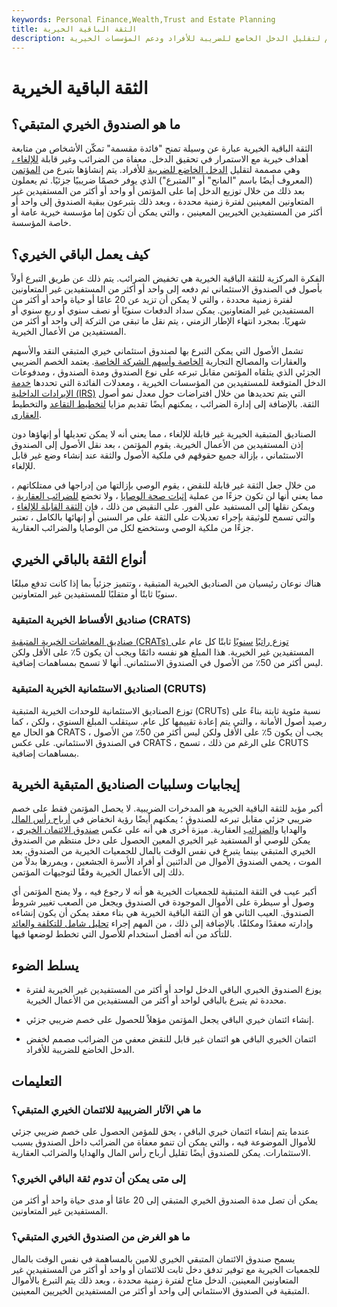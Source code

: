```yaml
---
keywords: Personal Finance,Wealth,Trust and Estate Planning
title: الثقة الباقية الخيرية
description: صندوق الائتمان المتبقي الخيري هو ائتمان غير قابل للإلغاء معفي من الضرائب مصمم لتقليل الدخل الخاضع للضريبة للأفراد ودعم المؤسسات الخيرية.
---
```


# الثقة الباقية الخيرية
## ما هو الصندوق الخيري المتبقي؟

الثقة الباقية الخيرية عبارة عن وسيلة تمنح "فائدة مقسمة" تمكّن الأشخاص من متابعة أهداف خيرية مع الاستمرار في تحقيق الدخل. معفاة من الضرائب وغير قابلة [للإلغاء ،](/irrevocabletrust) وهي مصممة لتقليل [الدخل الخاضع للضريبة](/taxableincome) للأفراد. يتم إنشاؤها بتبرع من [المؤتمن](/trustor) (المعروف أيضًا باسم "المانح" أو "المتبرع") الذي يوفر خصمًا ضريبيًا جزئيًا. ثم يعملون بعد ذلك من خلال توزيع الدخل إما على المؤتمن أو واحد أو أكثر من المستفيدين غير المتعاونين المعينين لفترة زمنية محددة ، وبعد ذلك يتبرعون ببقية الصندوق إلى واحد أو أكثر من المستفيدين الخيريين المعينين ، والتي يمكن أن تكون إما مؤسسة خيرية عامة أو خاصة المؤسسة.

## كيف يعمل الباقي الخيري؟

الفكرة المركزية للثقة الباقية الخيرية هي تخفيض الضرائب. يتم ذلك عن طريق التبرع أولاً بأصول في الصندوق الاستئماني ثم دفعه إلى واحد أو أكثر من المستفيدين غير المتعاونين لفترة زمنية محددة ، والتي لا يمكن أن تزيد عن 20 عامًا أو حياة واحد أو أكثر من المستفيدين غير المتعاونين. يمكن سداد الدفعات سنويًا أو نصف سنوي أو ربع سنوي أو شهريًا. بمجرد انتهاء الإطار الزمني ، يتم نقل ما تبقى من التركة إلى واحد أو أكثر من المستفيدين من الأعمال الخيرية.

تشمل الأصول التي يمكن التبرع بها لصندوق استئماني خيري المتبقي النقد والأسهم والعقارات والمصالح التجارية [الخاصة وأسهم الشركة الخاصة](/privatecompany). يعتمد الخصم الضريبي الجزئي الذي يتلقاه المؤتمن مقابل تبرعه على نوع الصندوق ومدة الصندوق ، ومدفوعات الدخل المتوقعة للمستفيدين من المؤسسات الخيرية ، ومعدلات الفائدة التي تحددها [خدمة الإيرادات الداخلية (IRS)](/irs) التي يتم تحديدها من خلال افتراضات حول معدل نمو أصول الثقة. بالإضافة إلى إدارة الضرائب ، يمكنهم أيضًا تقديم مزايا [لتخطيط التقاعد](/retirement-planning) والتخطيط [العقاري](/estateplanning).

الصناديق المتبقية الخيرية غير قابلة للإلغاء ، مما يعني أنه لا يمكن تعديلها أو إنهاؤها دون إذن المستفيدين من الأعمال الخيرية. يقوم المؤتمن ، بعد نقل الأصول إلى الصندوق الاستئماني ، بإزالة جميع حقوقهم في ملكية الأصول والثقة عند إنشاء وضع غير قابل للإلغاء.

من خلال جعل الثقة غير قابلة للنقض ، يقوم الوصي بإزالتها من إدراجها في ممتلكاتهم ، مما يعني أنها لن تكون جزءًا من عملية [إثبات صحة الوصايا](/probate) ، ولا تخضع [للضرائب العقارية](/estatetax) ، ويمكن نقلها إلى المستفيد على الفور. على النقيض من ذلك ، فإن [الثقة القابلة للإلغاء](/revocabletrust) ، والتي تسمح للوثيقة بإجراء تعديلات على الثقة على مر السنين أو إنهائها بالكامل ، تعتبر جزءًا من ملكية الوصي وستخضع لكل من الوصايا والضرائب العقارية.

## أنواع الثقة بالباقي الخيري

هناك نوعان رئيسيان من الصناديق الخيرية المتبقية ، وتتميز جزئياً بما إذا كانت تدفع مبلغًا سنويًا ثابتًا أو متقلبًا للمستفيدين غير المتعاونين.

### صناديق الأقساط الخيرية المتبقية (CRATS)

[صناديق المعاشات الخيرية المتبقية (CRATs) توزع راتبًا](/charitable-remainder-annuity-trust) [سنويًا](/annuity) ثابتًا كل عام على المستفيدين غير الخيرية. هذا المبلغ هو نفسه دائمًا ويجب أن يكون 5٪ على الأقل ولكن ليس أكثر من 50٪ من الأصول في الصندوق الاستئماني. أنها لا تسمح بمساهمات إضافية.

### الصناديق الاستئمانية الخيرية المتبقية (CRUTS)

توزع الصناديق الاستئمانية للوحدات الخيرية المتبقية (CRUTs) نسبة مئوية ثابتة بناءً على رصيد أصول الأمانة ، والتي يتم إعادة تقييمها كل عام. سيتقلب المبلغ السنوي ، ولكن ، كما هو الحال مع CRATS ، يجب أن يكون 5٪ على الأقل ولكن ليس أكثر من 50٪ من الأصول في الصندوق الاستئماني. على عكس CRATS ، على الرغم من ذلك ، تسمح CRUTS بمساهمات إضافية.

## إيجابيات وسلبيات الصناديق المتبقية الخيرية

أكبر مؤيد للثقة الباقية الخيرية هو المدخرات الضريبية. لا يحصل المؤتمن فقط على خصم ضريبي جزئي مقابل تبرعه للصندوق ؛ يمكنهم أيضًا رؤية انخفاض في [أرباح رأس المال](/capital_gains_tax) والهدايا [والضرائب](/gifttax) العقارية. ميزة أخرى هي أنه على عكس [صندوق الائتمان الخيري](/charitableleadtrust) ، يمكن للوصي أو المستفيد غير الخيري المعين الحصول على دخل منتظم من الصندوق الخيري المتبقي بينما يتبرع في نفس الوقت بالمال للجمعيات الخيرية من الصندوق. بعد الموت ، يحمي الصندوق الأموال من الدائنين أو أفراد الأسرة الجشعين ، ويمررها بدلاً من ذلك إلى الأعمال الخيرية وفقًا لتوجيهات المؤتمن.

أكبر عيب في الثقة المتبقية للجمعيات الخيرية هو أنه لا رجوع فيه ، ولا يمنح المؤتمن أي وصول أو سيطرة على الأموال الموجودة في الصندوق ويجعل من الصعب تغيير شروط الصندوق. العيب الثاني هو أن الثقة الباقية الخيرية هي بناء معقد يمكن أن يكون إنشاءه وإدارته معقدًا ومكلفًا. بالإضافة إلى ذلك ، من المهم إجراء [تحليل شامل للتكلفة والعائد](/cost-benefitanalysis) للتأكد من أنه أفضل استخدام للأصول التي تخطط لوضعها فيها.

## يسلط الضوء

- يوزع الصندوق الخيري الباقي الدخل لواحد أو أكثر من المستفيدين غير الخيرية لفترة محددة ثم يتبرع بالباقي لواحد أو أكثر من المستفيدين من الأعمال الخيرية.

- إنشاء ائتمان خيري الباقي يجعل المؤتمن مؤهلاً للحصول على خصم ضريبي جزئي.

- ائتمان الخيري الباقي هو ائتمان غير قابل للنقض معفي من الضرائب مصمم لخفض الدخل الخاضع للضريبة للأفراد.

## التعليمات

### ما هي الآثار الضريبية للائتمان الخيري المتبقي؟

عندما يتم إنشاء ائتمان خيري الباقي ، يحق للمؤمن الحصول على خصم ضريبي جزئي للأموال الموضوعة فيه ، والتي يمكن أن تنمو معفاة من الضرائب داخل الصندوق بسبب الاستثمارات. يمكن للصندوق أيضًا تقليل أرباح رأس المال والهدايا والضرائب العقارية.

### إلى متى يمكن أن تدوم ثقة الباقي الخيري؟

يمكن أن تصل مدة الصندوق الخيري المتبقي إلى 20 عامًا أو مدى حياة واحد أو أكثر من المستفيدين غير المتعاونين.

### ما هو الغرض من الصندوق الخيري المتبقي؟

يسمح صندوق الائتمان المتبقي الخيري للامين بالمساهمة في نفس الوقت بالمال للجمعيات الخيرية مع توفير تدفق دخل ثابت للائتمان أو واحد أو أكثر من المستفيدين غير المتعاونين المعينين. الدخل متاح لفترة زمنية محددة ، وبعد ذلك يتم التبرع بالأموال المتبقية في الصندوق الاستئماني إلى واحد أو أكثر من المستفيدين الخيريين المعينين.

